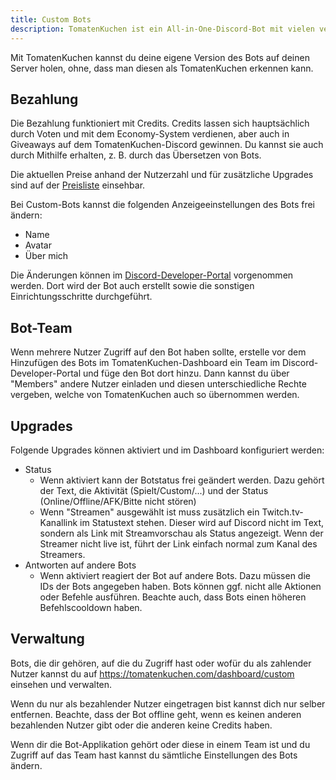 ```yaml
---
title: Custom Bots
description: TomatenKuchen ist ein All-in-One-Discord-Bot mit vielen verschiedenen Funktionen. Erklärt die kostenlose Custom-Branding-Funktion des Bots
---
```


Mit TomatenKuchen kannst du deine eigene Version des Bots auf deinen Server holen, ohne, dass man diesen als TomatenKuchen erkennen kann.

## Bezahlung

Die Bezahlung funktioniert mit Credits. Credits lassen sich hauptsächlich durch Voten und mit dem Economy-System verdienen, aber auch in Giveaways auf dem TomatenKuchen-Discord gewinnen. Du kannst sie auch durch Mithilfe erhalten, z. B. durch das Übersetzen von Bots.

Die aktuellen Preise anhand der Nutzerzahl und für zusätzliche Upgrades sind auf der [Preisliste](https://tomatenkuchen.com/custom) einsehbar.

Bei Custom-Bots kannst die folgenden Anzeigeeinstellungen des Bots frei ändern:
- Name
- Avatar
- Über mich

Die Änderungen können im [Discord-Developer-Portal](https://discord.com/developers/applications) vorgenommen werden. Dort wird der Bot auch erstellt sowie die sonstigen Einrichtungsschritte durchgeführt.

## Bot-Team

Wenn mehrere Nutzer Zugriff auf den Bot haben sollte, erstelle vor dem Hinzufügen des Bots im TomatenKuchen-Dashboard ein Team im Discord-Developer-Portal und füge den Bot dort hinzu. Dann kannst du über "Members" andere Nutzer einladen und diesen unterschiedliche Rechte vergeben, welche von TomatenKuchen auch so übernommen werden.

## Upgrades

Folgende Upgrades können aktiviert und im Dashboard konfiguriert werden:
- Status
	- Wenn aktiviert kann der Botstatus frei geändert werden. Dazu gehört der Text, die Aktivität (Spielt/Custom/...) und der Status (Online/Offline/AFK/Bitte nicht stören)
	- Wenn "Streamen" ausgewählt ist muss zusätzlich ein Twitch.tv-Kanallink im Statustext stehen. Dieser wird auf Discord nicht im Text, sondern als Link mit Streamvorschau als Status angezeigt. Wenn der Streamer nicht live ist, führt der Link einfach normal zum Kanal des Streamers.
- Antworten auf andere Bots
	- Wenn aktiviert reagiert der Bot auf andere Bots. Dazu müssen die IDs der Bots angegeben haben. Bots können ggf. nicht alle Aktionen oder Befehle ausführen. Beachte auch, dass Bots einen höheren Befehlscooldown haben.

## Verwaltung

Bots, die dir gehören, auf die du Zugriff hast oder wofür du als zahlender Nutzer kannst du auf https://tomatenkuchen.com/dashboard/custom einsehen und verwalten.

Wenn du nur als bezahlender Nutzer eingetragen bist kannst dich nur selber entfernen. Beachte, dass der Bot offline geht, wenn es keinen anderen bezahlenden Nutzer gibt oder die anderen keine Credits haben.

Wenn dir die Bot-Applikation gehört oder diese in einem Team ist und du Zugriff auf das Team hast kannst du sämtliche Einstellungen des Bots ändern.

